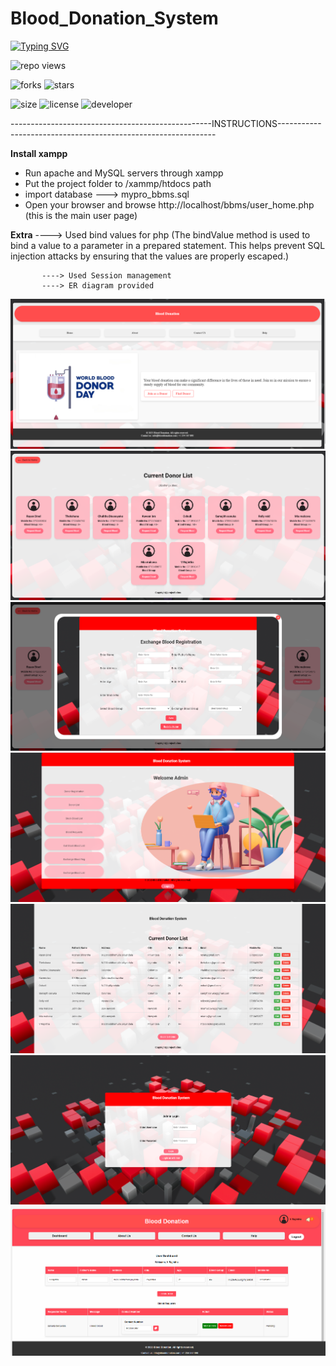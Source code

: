 # Blood_Donation_System

[![Typing SVG](https://readme-typing-svg.demolab.com?font=Fira+Code&pause=1000&color=9304F7&width=435&lines=Blood+Donation+System)](https://git.io/typing-svg)

![repo views](https://hits.seeyoufarm.com/api/count/incr/badge.svg?url=https%3A%2F%2Fgithub.com%2FVehanRajintha%2FBlood_Donation_System&count_bg=%2379C83D&title_bg=%23555555&icon=gitpod.svg&icon_color=%23E7E7E7&title=Views&edge_flat=false)


![forks](https://img.shields.io/github/forks/VehanRajintha/Blood_Donation_System?label=Forks&style=social)
![stars](https://img.shields.io/github/stars/VehanRajintha/Blood_Donation_System?style=social)

![size](https://img.shields.io/github/repo-size/VehanRajintha/Blood_Donation_System?color=purple&label=Repo%20Size&style=plastic)
![license](https://img.shields.io/github/license/VehanRajintha/Blood_Donation_System?color=purple&label=License&style=plastic)
![developer](https://img.shields.io/static/v1?label=Author&message=Vehan%20Rajintha&color=purple&style=plastic)


--------------------------------------------------INSTRUCTIONS--------------------------------------------------------------

**Install xampp**
- Run apache and MySQL servers through xampp
- Put the project folder to /xammp/htdocs path
- import database ---> mypro_bbms.sql
- Open your browser and browse http://localhost/bbms/user_home.php (this is the main user page)


**Extra**             ----> Used bind values for php 
		(The bindValue method is used to bind a value to a parameter in a prepared statement. This helps prevent SQL injection   attacks by ensuring that the values are properly escaped.)
    
           ----> Used Session management 
           ----> ER diagram provided




![pic1](pic1.jpg)
![pic2](pic2.jpg)
![pic3](pic3.jpg)
![pic4](pic4.jpg)
![pic5](pic5.jpg)
![pic6](pic6.jpg)
![pic7](pic7.jpg)
